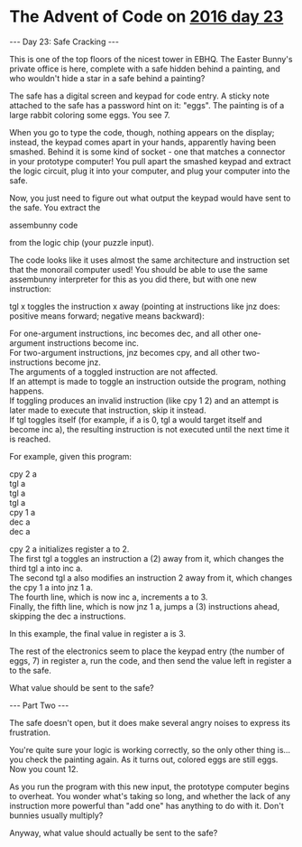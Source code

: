 # The Advent of Code on [2016 day 23](https://adventofcode.com/2016/day/23)

--- Day 23: Safe Cracking ---

This is one of the top floors of the nicest tower in EBHQ. The Easter Bunny's private office is here, complete with a safe hidden behind a painting, and who wouldn't hide a star in a safe behind a painting?

The safe has a digital screen and keypad for code entry. A sticky note attached to the safe has a password hint on it: "eggs". The painting is of a large rabbit coloring some eggs. You see 7.

When you go to type the code, though, nothing appears on the display; instead, the keypad comes apart in your hands, apparently having been smashed. Behind it is some kind of socket - one that matches a connector in your prototype computer! You pull apart the smashed keypad and extract the logic circuit, plug it into your computer, and plug your computer into the safe.

Now, you just need to figure out what output the keypad would have sent to the safe. You extract the

assembunny code

from the logic chip (your puzzle input).

The code looks like it uses almost the same architecture and instruction set that the monorail computer used! You should be able to use the same assembunny interpreter for this as you did there, but with one new instruction:

tgl x toggles the instruction x away (pointing at instructions like jnz does: positive means forward; negative means backward):

For one-argument instructions, inc becomes dec, and all other one-argument instructions become inc.\
For two-argument instructions, jnz becomes cpy, and all other two-instructions become jnz.\
The arguments of a toggled instruction are not affected.\
If an attempt is made to toggle an instruction outside the program, nothing happens.\
If toggling produces an invalid instruction (like cpy 1 2) and an attempt is later made to execute that instruction, skip it instead.\
If tgl toggles itself (for example, if a is 0, tgl a would target itself and become inc a), the resulting instruction is not executed until the next time it is reached.

For example, given this program:

cpy 2 a\
tgl a\
tgl a\
tgl a\
cpy 1 a\
dec a\
dec a

cpy 2 a initializes register a to 2.\
The first tgl a toggles an instruction a (2) away from it, which changes the third tgl a into inc a.\
The second tgl a also modifies an instruction 2 away from it, which changes the cpy 1 a into jnz 1 a.\
The fourth line, which is now inc a, increments a to 3.\
Finally, the fifth line, which is now jnz 1 a, jumps a (3) instructions ahead, skipping the dec a instructions.

In this example, the final value in register a is 3.

The rest of the electronics seem to place the keypad entry (the number of eggs, 7) in register a, run the code, and then send the value left in register a to the safe.

What value should be sent to the safe?

--- Part Two ---

The safe doesn't open, but it does make several angry noises to express its frustration.

You're quite sure your logic is working correctly, so the only other thing is... you check the painting again. As it turns out, colored eggs are still eggs. Now you count 12.

As you run the program with this new input, the prototype computer begins to overheat. You wonder what's taking so long, and whether the lack of any instruction more powerful than "add one" has anything to do with it. Don't bunnies usually multiply?

Anyway, what value should actually be sent to the safe?